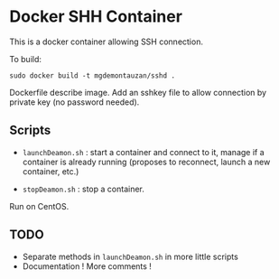 Docker SHH Container
======

This is a docker container allowing SSH connection.

To build:

    sudo docker build -t mgdemontauzan/sshd .


Dockerfile describe image. 
Add an sshkey file to allow connection by private key (no password needed).

## Scripts

- `launchDeamon.sh` : start a container and connect to it, manage if a container is already running (proposes to reconnect, launch a new container, etc.)

- `stopDeamon.sh` : stop a container.

Run on CentOS.

## TODO
- Separate methods in `launchDeamon.sh` in more little scripts
- Documentation ! More comments !

